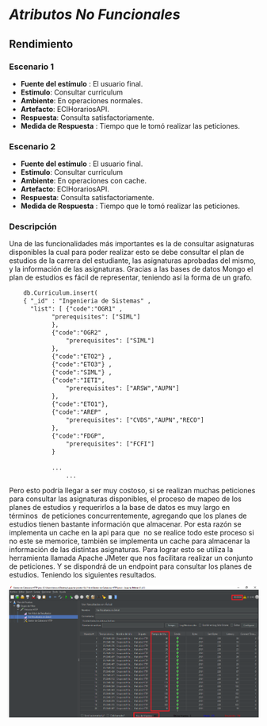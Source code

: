 # ***Atributos No Funcionales*** 

## Rendimiento 
### Escenario 1 
* **Fuente del estímulo** : El usuario final. 
* **Estimulo**: Consultar curriculum 
* **Ambiente**: En operaciones normales. 
* **Artefacto**: ECIHorariosAPI.
* **Respuesta**: Consulta satisfactoriamente.
* **Medida de Respuesta** : Tiempo que le tomó realizar las peticiones.  

### Escenario 2
* **Fuente del estímulo** : El usuario final. 
* **Estimulo**: Consultar curriculum 
* **Ambiente**: En operaciones con cache. 
* **Artefacto**: ECIHorariosAPI.
* **Respuesta**: Consulta satisfactoriamente.
* **Medida de Respuesta** : Tiempo que le tomó realizar las peticiones.

### Descripción 
Una de las funcionalidades más importantes es la de consultar asignaturas disponibles la cual para poder realizar esto se debe consultar el plan de estudios de la carrera del estudiante, las asignaturas aprobadas del mismo,  y la información de las asignaturas. Gracias a las bases de datos Mongo el plan de estudios es fácil de representar, teniendo así la forma de un grafo.  

``` 
    db.Curriculum.insert(
	{ "_id" : "Ingenieria de Sistemas" ,
	  "list": [ {"code":"OGR1" , 
			"prerequisites": ["SIML"]
			},
			{"code":"OGR2" ,
				"prerequisites": ["SIML"]	
			}, 
			{"code":"ETO2"} ,
			{"code":"ETO3"} ,
			{"code":"SIML"} ,
			{"code":"IETI",
				"prerequisites": ["ARSW","AUPN"]
			}, 
			{"code":"ETO1"}, 
			{"code":"AREP" ,
				"prerequisites": ["CVDS","AUPN","RECO"]
			}, 
			{"code":"FDGP",
				"prerequisites": ["FCFI"]
			}
      			
			...
      			...
``` 
Pero esto podría llegar a ser muy costoso, si se realizan muchas peticiones para consultar las asignaturas disponibles, el proceso de mapeo de los planes de estudios y requerirlos a la base de datos es muy largo en términos  de peticiones concurrentemente, agregando que los planes de estudios tienen bastante información que almacenar. Por esta razón se implementa un cache en la api para que  no se realice todo este proceso si no este se memorice, también se implementa un cache para almacenar la información de las distintas asignaturas.
Para lograr esto se utiliza  la herramienta llamada Apache JMeter que nos facilitara realizar un conjunto de  peticiones. Y se dispondrá de un endpoint para consultar los planes de estudios. Teniendo los siguientes resultados. 

![](imgr/sincache.png)
